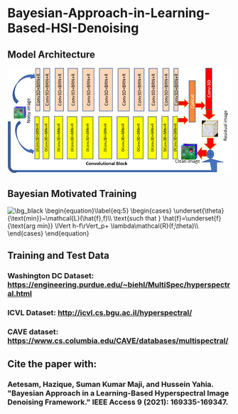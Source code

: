 # Bayesian-Approach-in-Learning-Based-HSI-Denoising
## Model Architecture
![This is my image](/figures/model1.png)
## Bayesian Motivated Training
<img src="https://latex.codecogs.com/svg.image?\bg_black&space;\begin{equation}\label{eq:5}&space;&space;\begin{cases}&space;&space;&space;\underset{\theta}{\text{min}}~\mathcal{L}(\hat{f},f)\\&space;&space;&space;\text{such&space;that&space;}&space;\hat{f}=\underset{f}{\text{arg&space;min}}&space;\lVert&space;h-f\rVert_p&plus;&space;\lambda\mathcal{R}(f;\theta)\\&space;&space;\end{cases}&space;&space;&space;\end{equation}" title="\bg_black \begin{equation}\label{eq:5} \begin{cases} \underset{\theta}{\text{min}}~\mathcal{L}(\hat{f},f)\\ \text{such that } \hat{f}=\underset{f}{\text{arg min}} \lVert h-f\rVert_p+ \lambda\mathcal{R}(f;\theta)\\ \end{cases} \end{equation}" />

## Training and Test Data
### Washington DC Dataset: https://engineering.purdue.edu/~biehl/MultiSpec/hyperspectral.html
### ICVL Dataset: http://icvl.cs.bgu.ac.il/hyperspectral/
### CAVE dataset: https://www.cs.columbia.edu/CAVE/databases/multispectral/

## Cite the paper with:
### Aetesam, Hazique, Suman Kumar Maji, and Hussein Yahia. "Bayesian Approach in a Learning-Based Hyperspectral Image Denoising Framework." IEEE Access 9 (2021): 169335-169347.
